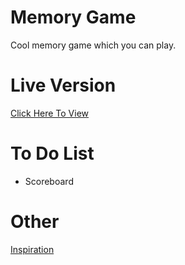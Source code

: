 # Memory Game
 
Cool memory game which you can play.

# Live Version

[Click Here To View](https://martin-zurek.github.io/MemoryGame/)

# To Do List

* Scoreboard

# Other

[Inspiration](https://codepen.io/torbenxxx/pen/MWJBzWP)
